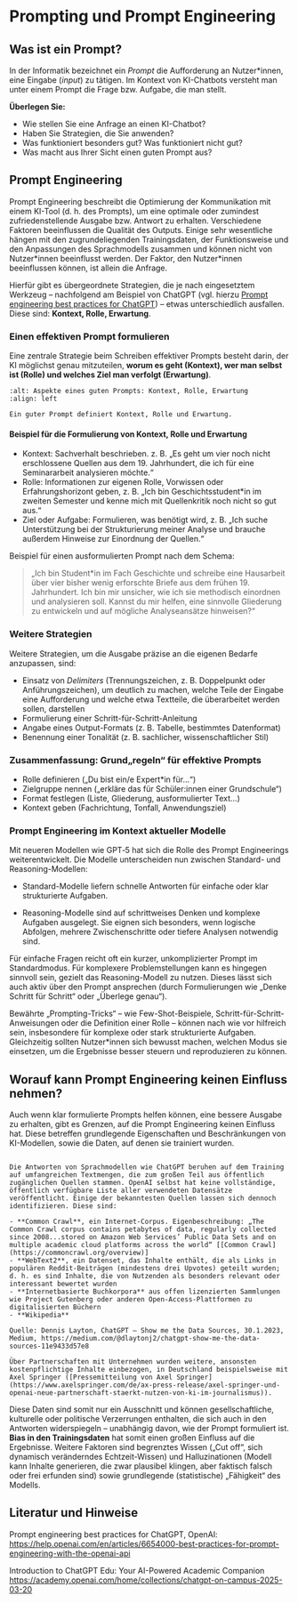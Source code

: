 # Prompting und Prompt Engineering 

## Was ist ein Prompt?

In der Informatik bezeichnet ein *Prompt* die Aufforderung an Nutzer\*innen, eine Eingabe (*input*) zu tätigen. Im Kontext von KI-Chatbots versteht man unter einem Prompt die Frage bzw. Aufgabe, die man stellt.

**Überlegen Sie:**
- Wie stellen Sie eine Anfrage an einen KI-Chatbot?
- Haben Sie Strategien, die Sie anwenden?
- Was funktioniert besonders gut? Was funktioniert nicht gut?
- Was macht aus Ihrer Sicht einen guten Prompt aus?


## Prompt Engineering

Prompt Engineering beschreibt die Optimierung der Kommunikation mit einem KI-Tool (d. h. des Prompts), um eine optimale oder zumindest zufriedenstellende Ausgabe bzw. Antwort zu erhalten.
Verschiedene Faktoren beeinflussen die Qualität des Outputs. Einige sehr wesentliche hängen mit den zugrundeliegenden Trainingsdaten, der Funktionsweise und den Anpassungen des Sprachmodells zusammen und können nicht von Nutzer\*innen beeinflusst werden. Der Faktor, den Nutzer\*innen beeinflussen können, ist allein die Anfrage.

Hierfür gibt es übergeordnete Strategien, die je nach eingesetztem Werkzeug – nachfolgend am Beispiel von ChatGPT (vgl. hierzu [Prompt engineering best practices for ChatGPT]( https://help.openai.com/en/articles/6654000-best-practices-for-prompt-engineering-with-the-openai-api)) – etwas unterschiedlich ausfallen.
Diese sind: **Kontext, Rolle, Erwartung**.

### Einen effektiven Prompt formulieren

Eine zentrale Strategie beim Schreiben effektiver Prompts besteht darin, der KI möglichst genau mitzuteilen, **worum es geht (Kontext), wer man selbst ist (Rolle) und welches Ziel man verfolgt (Erwartung)**.

```{figure} ../img/prompting.drawio.png
:alt: Aspekte eines guten Prompts: Kontext, Rolle, Erwartung
:align: left

Ein guter Prompt definiert Kontext, Rolle und Erwartung.
```

#### Beispiel für die Formulierung von Kontext, Rolle und Erwartung

- Kontext: Sachverhalt beschrieben. z. B. „Es geht um vier noch nicht erschlossene Quellen aus dem 19. Jahrhundert, die ich für eine Seminararbeit analysieren möchte.“
- Rolle: Informationen zur eigenen Rolle, Vorwissen oder Erfahrungshorizont geben, z. B. „Ich bin Geschichtsstudent\*in im zweiten Semester und kenne mich mit Quellenkritik noch nicht so gut aus.“
- Ziel oder Aufgabe: Formulieren, was benötigt wird, z. B. „Ich suche Unterstützung bei der Strukturierung meiner Analyse und brauche außerdem Hinweise zur Einordnung der Quellen.“

Beispiel für einen ausformulierten Prompt nach dem Schema:
> „Ich bin Student\*in im Fach Geschichte und schreibe eine Hausarbeit über vier bisher wenig erforschte Briefe aus dem frühen 19. Jahrhundert. Ich bin mir unsicher, wie ich sie methodisch einordnen und analysieren soll. Kannst du mir helfen, eine sinnvolle Gliederung zu entwickeln und auf mögliche Analyseansätze hinweisen?“

###  Weitere Strategien

Weitere Strategien, um die Ausgabe präzise an die eigenen Bedarfe anzupassen, sind:
- Einsatz von *Delimiters* (Trennungszeichen, z. B. Doppelpunkt oder Anführungszeichen), um deutlich zu machen, welche Teile der Eingabe eine Aufforderung und welche etwa Textteile, die überarbeitet werden sollen, darstellen
- Formulierung einer Schritt-für-Schritt-Anleitung
- Angabe eines Output-Formats (z. B. Tabelle, bestimmtes Datenformat)
- Benennung einer Tonalität (z. B. sachlicher, wissenschaftlicher Stil)

### Zusammenfassung: Grund„regeln“ für effektive Prompts

- Rolle definieren („Du bist ein/e Expert\*in für…“)
- Zielgruppe nennen („erkläre das für Schüler:innen einer Grundschule“)
- Format festlegen (Liste, Gliederung, ausformulierter Text…)
- Kontext geben (Fachrichtung, Tonfall, Anwendungsziel)

### Prompt Engineering im Kontext aktueller Modelle 
Mit neueren Modellen wie GPT‑5 hat sich die Rolle des Prompt Engineerings weiterentwickelt. Die Modelle unterscheiden nun zwischen Standard- und Reasoning-Modellen:

- Standard-Modelle liefern schnelle Antworten für einfache oder klar strukturierte Aufgaben.

- Reasoning-Modelle sind auf schrittweises Denken und komplexe Aufgaben ausgelegt. Sie eignen sich besonders, wenn logische Abfolgen, mehrere Zwischenschritte oder tiefere Analysen notwendig sind.

Für einfache Fragen reicht oft ein kurzer, unkomplizierter Prompt im Standardmodus. Für komplexere Problemstellungen kann es hingegen sinnvoll sein, gezielt das Reasoning-Modell zu nutzen. Dieses lässt sich auch aktiv über den Prompt ansprechen (durch Formulierungen wie „Denke Schritt für Schritt“ oder „Überlege genau“).

Bewährte „Prompting-Tricks“ – wie Few-Shot-Beispiele, Schritt-für-Schritt-Anweisungen oder die Definition einer Rolle – können nach wie vor hilfreich sein, insbesondere für komplexe oder stark strukturierte Aufgaben. Gleichzeitig sollten Nutzer*innen sich bewusst machen, welchen Modus sie einsetzen, um die Ergebnisse besser steuern und reproduzieren zu können.

## Worauf kann Prompt Engineering keinen Einfluss nehmen?

Auch wenn klar formulierte Prompts helfen können, eine bessere Ausgabe zu erhalten, gibt es Grenzen, auf die Prompt Engineering keinen Einfluss hat. Diese betreffen grundlegende Eigenschaften und Beschränkungen von KI-Modellen, sowie die Daten, auf denen sie trainiert wurden.


```{dropdown} Exkurs: Welche Daten liegen ChatGPT zugrunde?

Die Antworten von Sprachmodellen wie ChatGPT beruhen auf dem Training auf umfangreichen Textmengen, die zum großen Teil aus öffentlich zugänglichen Quellen stammen. OpenAI selbst hat keine vollständige, öffentlich verfügbare Liste aller verwendeten Datensätze veröffentlicht. Einige der bekanntesten Quellen lassen sich dennoch identifizieren. Diese sind:

- **Common Crawl**, ein Internet-Corpus. Eigenbeschreibung: „The Common Crawl corpus contains petabytes of data, regularly collected since 2008...stored on Amazon Web Services’ Public Data Sets and on multiple academic cloud platforms across the world“ [[Common Crawl](https://commoncrawl.org/overview)]
- **WebText2**, ein Datenset, das Inhalte enthält, die als Links in populären Reddit-Beiträgen (mindestens drei Upvotes) geteilt wurden; d. h. es sind Inhalte, die von Nutzenden als besonders relevant oder interessant bewertet wurden
- **Internetbasierte Buchkorpora** aus offen lizenzierten Sammlungen wie Project Gutenberg oder anderen Open-Access-Plattformen zu digitalisierten Büchern
- **Wikipedia**

Quelle: Dennis Layton, ChatGPT — Show me the Data Sources, 30.1.2023, Medium, https://medium.com/@dlaytonj2/chatgpt-show-me-the-data-sources-11e9433d57e8

Über Partnerschaften mit Unternehmen wurden weitere, ansonsten kostenpflichtige Inhalte einbezogen, in Deutschland beispielsweise mit Axel Springer ([Pressemitteilung von Axel Springer](https://www.axelspringer.com/de/ax-press-release/axel-springer-und-openai-neue-partnerschaft-staerkt-nutzen-von-ki-im-journalismus)).
```


Diese Daten sind somit nur ein Ausschnitt und können gesellschaftliche, kulturelle oder politische Verzerrungen enthalten, die sich auch in den Antworten widerspiegeln – unabhängig davon, wie der Prompt formuliert ist. 
**Bias in den Trainingsdaten** hat somit einen großen Einfluss auf die Ergebnisse. Weitere Faktoren sind begrenztes Wissen („Cut off“, sich dynamisch veränderndes Echtzeit-Wissen) und Halluzinationen (Modell kann Inhalte generieren, die zwar plausibel klingen, aber faktisch falsch oder frei erfunden sind) sowie grundlegende (statistische) „Fähigkeit“ des Modells.

## Literatur und Hinweise

Prompt engineering best practices for ChatGPT, OpenAI:
https://help.openai.com/en/articles/6654000-best-practices-for-prompt-engineering-with-the-openai-api

Introduction to ChatGPT Edu: Your AI-Powered Academic Companion
https://academy.openai.com/home/collections/chatgpt-on-campus-2025-03-20